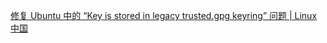 [修复 Ubuntu 中的 “Key is stored in legacy trusted.gpg keyring” 问题 | Linux 中国](https://zhuanlan.zhihu.com/p/608493042)